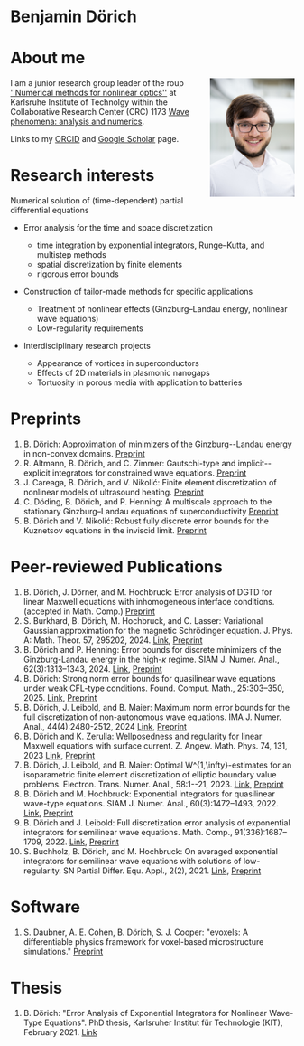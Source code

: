 # Benjamin Dörich


# About me 
<img align="right" src="doerich_kit.jpg" alt="Alt Text" width="150">

I am a junior research group leader of the roup [''Numerical methods for nonlinear optics''](https://ianm.math.kit.edu/jrg/nmno/index.php) at Karlsruhe Institute of Technolgy within the Collaborative Research Center (CRC) 1173 [Wave phenomena: analysis and numerics](https://www.waves.kit.edu/). 

Links to my [ORCID](https://orcid.org/0000-0001-5840-2270) and [Google Scholar](https://scholar.google.de/citations?user=h9b6i00AAAAJ&hl=en) page.


# Research interests

Numerical solution of (time-dependent) partial differential equations



* Error analysis for the time and space discretization
  * time integration by exponential integrators, Runge–Kutta, and multistep methods
  * spatial discretization by finite elements
  * rigorous error bounds
    
* Construction of tailor-made methods for specific applications
  * Treatment of nonlinear effects (Ginzburg–Landau energy, nonlinear wave equations)
  * Low-regularity requirements
    
* Interdisciplinary research projects
  * Appearance of vortices in superconductors
  * Effects of 2D materials in plasmonic nanogaps
  * Tortuosity in porous media with application to batteries

# Preprints
1. B. Dörich: Approximation of minimizers of the Ginzburg--Landau energy in non-convex domains. [Preprint](https://www.waves.kit.edu/downloads/CRC1173_Preprint_2025-44.pdf)
1. R. Altmann, B. Dörich, and C. Zimmer: Gautschi-type and implicit--explicit integrators for constrained wave equations.  [Preprint](https://arxiv.org/pdf/2505.22532|Preprint)
1. J. Careaga, B. Dörich, and V. Nikolić: Finite element discretization of nonlinear models of ultrasound heating.  [Preprint](https://www.waves.kit.edu/downloads/CRC1173_Preprint_2025-3.pdf)
1. C. Döding, B. Dörich, and P. Henning: A multiscale approach to the stationary Ginzburg–Landau equations of superconductivity [Preprint](https://www.waves.kit.edu/downloads/CRC1173_Preprint_2024-21.pdf)
1. B. Dörich and V. Nikolić:  Robust fully discrete error bounds for the Kuznetsov equations in the inviscid limit.  [Preprint](https://www.waves.kit.edu/downloads/CRC1173_Preprint_2024-1.pdf)

# Peer-reviewed Publications

1. B. Dörich, J. Dörner, and M. Hochbruck: Error analysis of DGTD for linear Maxwell equations with inhomogeneous interface conditions. (accepted in Math. Comp.) [Preprint](https://www.waves.kit.edu/downloads/CRC1173_Preprint_2024-16.pdf)
1. S. Burkhard, B. Dörich, M. Hochbruck, and C. Lasser: Variational Gaussian approximation for the magnetic Schrödinger equation. J. Phys. A: Math. Theor. 57, 295202, 2024. [Link](https://doi.org/10.1088/1751-8121/ad591e),  [Preprint](https://www.waves.kit.edu/downloads/CRC1173_Preprint_2023-4.pdf)
1. B. Dörich and P. Henning: Error bounds for discrete minimizers of the Ginzburg-Landau energy in the high-$\kappa$ regime. SIAM J. Numer. Anal., 62(3):1313–1343, 2024. [Link](https://doi.org/10.1137/23M1560938), [Preprint](https://www.waves.kit.edu/downloads/CRC1173_Preprint_2023-11.pdf)
1. B. Dörich: Strong norm error bounds for quasilinear wave equations under weak CFL-type conditions. Found. Comput. Math., 25:303–350, 2025. [Link](https://doi.org/10.1007/s10208-024-09639-w),  [Preprint](https://www.waves.kit.edu/downloads/CRC1173_Preprint_2022-52.pdf|Preprint)
1. B. Dörich, J. Leibold, and B. Maier: Maximum norm error bounds for the full discretization of non-autonomous wave equations. IMA J. Numer. Anal., 44(4):2480-2512, 2024 [Link](https://doi.org/10.1093/imanum/drad065),  [Preprint](https://www.waves.kit.edu/downloads/CRC1173_Preprint_2021-47.pdf)
1. B. Dörich and K. Zerulla: Wellposedness and regularity for linear Maxwell equations with surface current. Z. Angew. Math. Phys. 74, 131, 2023 [Link](https://doi.org/10.1007/s00033-023-02021-w),  [Preprint](https://www.waves.kit.edu/downloads/CRC1173_Preprint_2022-32.pdf)
1. B. Dörich, J. Leibold, and B. Maier: Optimal W^{1,\infty}-estimates for an isoparametric finite element discretization of elliptic boundary value problems. Electron. Trans. Numer. Anal., 58:1--21, 2023. [Link](https://doi.org/10.1553/etna_vol58s1),  [Preprint](https://www.waves.kit.edu/downloads/CRC1173_Preprint_2022-11.pdf)
1. B. Dörich and M. Hochbruck:  Exponential integrators for quasilinear wave-type equations. SIAM J. Numer. Anal., 60(3):1472–1493, 2022. [Link](https://doi.org/10.1137/21M1410579),  [Preprint](https://www.waves.kit.edu/downloads/CRC1173_Preprint_2021-12.pdf)
1. B. Dörich and J. Leibold: Full discretization error analysis of exponential integrators for semilinear wave equations. Math. Comp., 91(336):1687–1709, 2022. [Link](https://doi.org/10.1090/mcom/3736),  [Preprint](https://www.waves.kit.edu/downloads/CRC1173_Preprint_2021-31.pdf)
1. S. Buchholz, B. Dörich, and M. Hochbruck: On averaged exponential integrators for semilinear wave equations with solutions of low-regularity. SN Partial Differ. Equ. Appl., 2(2), 2021.   [Link](https://doi.org/10.1007/s42985-020-00045-9),  [Preprint](https://www.waves.kit.edu/downloads/CRC1173_Preprint_2020-8.pdf)

# Software

1. S. Daubner, A. E. Cohen, B. Dörich, S. J. Cooper: "evoxels: A differentiable physics framework for voxel-based microstructure simulations." [Preprint](https://arxiv.org/abs/2507.21748)

# Thesis

1. B. Dörich: "Error Analysis of Exponential Integrators for Nonlinear Wave-Type Equations".
PhD thesis, Karlsruher Institut für Technologie (KIT), February 2021.  [Link](http://doi.org/10.5445/IR/1000130187)
